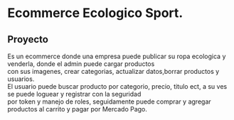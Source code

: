 <h1>Ecommerce Ecologico Sport.</h1>

<h2>Proyecto</h2>
<p>Es un ecommerce donde una empresa puede publicar su ropa ecologica y venderla, donde el admin puede cargar productos<br>
con sus imagenes, crear categorias, actualizar datos,borrar productos y usuarios.<br>
El usuario puede buscar producto por categorio, precio, titulo ect, a su ves se puede loguear y registrar con la seguridad<br>
por token y manejo de roles, seguidamente puede comprar y agregar productos al carrito y pagar por Mercado Pago.
</p>

